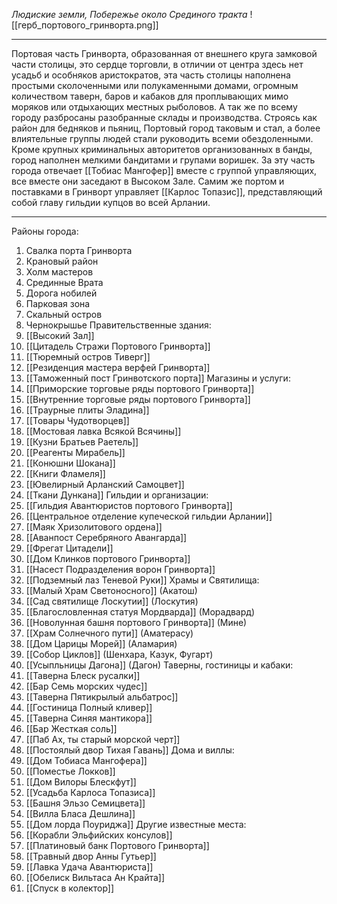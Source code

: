 *Людиские земли, Побережье около Срединого тракта*
![[герб_портового_гринворта.png]]
___
Портовая часть Гринворта, образованная от внешнего круга замковой части столицы, это сердце торговли, в отличии от центра здесь нет усадьб и особняков аристократов, эта часть столицы наполнена простыми сколоченными или полукаменными домами, огромным количеством таверн, баров и кабаков для проплывающих мимо моряков или отдыхающих местных рыболовов. А так же по всему городу разбросаны разобранные склады и производства. Строясь как район для бедняков и пьяниц, Портовый город таковым и стал, а более влиятельные группы людей стали руководить всеми обездоленными. Кроме крупных криминальных авторитетов организованных в банды, город наполнен мелкими бандитами и групами воришек. За эту часть города отвечает [[Тобиас Мангофер]] вместе с группой управляющих, все вместе они заседают в Высоком Зале. Самим же портом и поставками в Гринворт управляет [[Карлос Топазис]], представляющий собой главу гильдии купцов во всей Арлании. 
____
Районы города:
1. Свалка порта Гринворта
2. Крановый район
3. Холм мастеров
4. Срединные Врата
5. Дорога нобилей
6. Парковая зона
7. Скальный остров
8. Чернокрышье
Правительственные здания:
1. [[Высокий Зал]]
2. [[Цитадель Стражи Портового Гринворта]]
3. [[Тюремный остров Тиверг]]
4. [[Резиденция мастера верфей Гринворта]]
5. [[Таможенный пост Гринвотского порта]]
Магазины и услуги:
6. [[Приморские торговые ряды портового Гринворта]]
7. [[Внутренние торговые ряды портового Гринворта]]
8. [[Траурные плиты Эладина]]
9. [[Товары Чудотворцев]]
10. [[Мостовая лавка Всякой Всячины]]
11. [[Кузни Братьев Раетель]]
12. [[Реагенты Мирабель]]
13. [[Конюшни Шокана]]
14. [[Книги Фламеля]]
15. [[Ювелирный Арланский Самоцвет]]
16. [[Ткани Дункана]]
Гильдии и организации:
17. [[Гильдия Авантюристов портового Гринворта]]
18. [[Центральное отделение купеческой гильдии Арлании]]
19. [[Маяк Хризолитового ордена]]
20. [[Аванпост Серебряного Авангарда]]
21. [[Фрегат Цитадели]]
22. [[Дом Клинков портового Гринворта]]
23. [[Насест Подразделения ворон Гринворта]]
24. [[Подземный лаз Теневой Руки]]
Храмы и Святилища:
25. [[Малый Храм Светоносного]] (Акатош)
26. [[Сад святилище Лоскутии]] (Лоскутия)
27. [[Благословленная статуя Мордварда]] (Морадвард)
28. [[Новолунная башня портового Гринворта]] (Мине)
29. [[Храм Солнечного пути]] (Аматерасу)
30. [[Дом Царицы Морей]] (Аламария)
31. [[Собор Циклов]] (Шенхара, Казук, Фугарт)
32. [[Усыпльницы Дагона]] (Дагон)
Таверны, гостиницы и кабаки:
33. [[Таверна Блеск русалки]]
34. [[Бар Семь морских чудес]]
35. [[Таверна Пятикрылый альбатрос]]
36. [[Гостиница Полный кливер]]
37. [[Таверна Синяя мантикора]]
38. [[Бар Жесткая соль]]
39. [[Паб Ах, ты старый морской черт]]
40. [[Постоялый двор Тихая Гавань]]
Дома и виллы:
41. [[Дом Тобиаса Мангофера]]
42. [[Поместье Локков]]
43. [[Дом Вилоры Блескфут]]
44. [[Усадьба Карлоса Топазиса]]
45. [[Башня Эльзо Семицвета]]
46. [[Вилла Бласа Дешлина]]
47. [[Дом лорда Поуриджа]]
Другие известные места:
48. [[Корабли Эльфийских консулов]]
49. [[Платиновый банк Портового Гринворта]]
50. [[Травный двор Анны Гутьер]]
51. [[Лавка Удача Авантюриста]]
52. [[Обелиск Вильтаса Ан Крайта]]
53. [[Спуск в колектор]]
